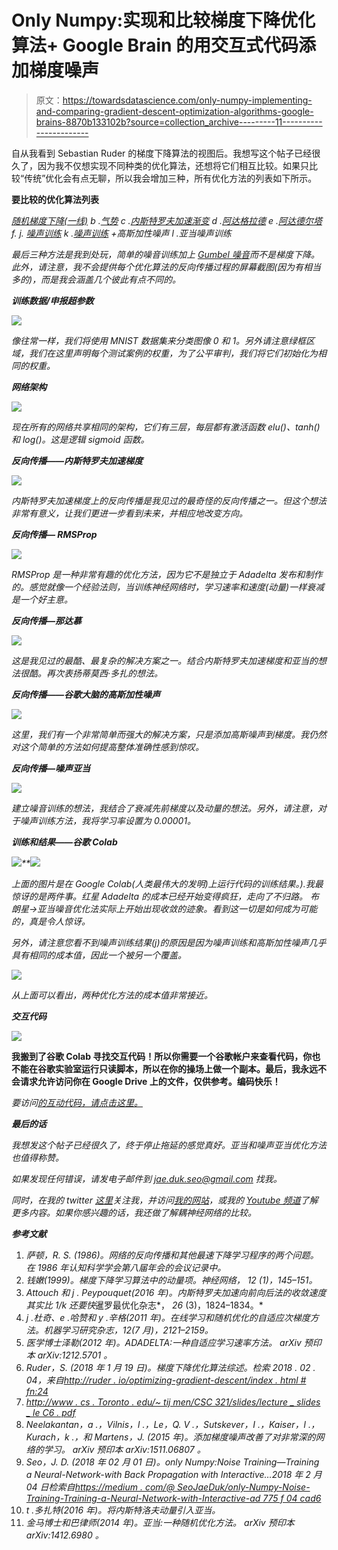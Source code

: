 # Only Numpy:实现和比较梯度下降优化算法+ Google Brain 的用交互式代码添加梯度噪声

> 原文：<https://towardsdatascience.com/only-numpy-implementing-and-comparing-gradient-descent-optimization-algorithms-google-brains-8870b133102b?source=collection_archive---------11----------------------->

自从我看到 Sebastian Ruder 的梯度下降算法的视图后。我想写这个帖子已经很久了，因为我不仅想实现不同种类的优化算法，还想将它们相互比较。如果只比较“传统”优化会有点无聊，所以我会增加三种，所有优化方法的列表如下所示。

**要比较的优化算法列表**

*[*随机梯度下降(一线)*](http://www.incompleteideas.net/papers/sutton-86.pdf) *b .*[*气势*](https://www.sciencedirect.com/science/article/pii/S0893608098001166?via%3Dihub) *c .*[*内斯特罗夫加速渐变*](https://arxiv.org/pdf/1510.08740.pdf) *d .*[*阿达格拉德*](http://jmlr.org/papers/v12/duchi11a.html) *e .*[*阿达德尔塔*](https://arxiv.org/abs/1212.5701) *f.*
j. [*噪声训练*](https://medium.com/@SeoJaeDuk/only-numpy-noise-training-training-a-neural-network-without-back-propagation-with-interactive-ad775f04cad6) *k .*[*噪声训练*](https://medium.com/@SeoJaeDuk/only-numpy-noise-training-training-a-neural-network-without-back-propagation-with-interactive-ad775f04cad6) *+高斯加性噪声
l .亚当噪声训练**

*最后三种方法是我到处玩，简单的噪音训练加上 [Gumbel 噪音](https://en.wikipedia.org/wiki/Gumbel_distribution)而不是梯度下降。此外，请注意，我不会提供每个优化算法的反向传播过程的屏幕截图(因为有相当多的)，而是我会涵盖几个彼此有点不同的。*

***训练数据/申报超参数***

*![](img/9e29eaa93c92746f4d9cfbf9a013df42.png)*

*像往常一样，我们将使用 MNIST 数据集来分类图像 0 和 1。另外请注意绿框区域，我们在这里声明每个测试案例的权重，为了公平审判，我们将它们初始化为相同的权重。*

***网络架构***

*![](img/e6af76cdeb3459fcd564d48931210147.png)*

*现在所有的网络共享相同的架构，它们有三层，每层都有激活函数 elu()、tanh()和 log()。这是逻辑 sigmoid 函数。*

***反向传播——内斯特罗夫加速梯度***

*![](img/d5373dc62bb6932eb30b4fd126c0086e.png)*

*内斯特罗夫加速梯度上的反向传播是我见过的最奇怪的反向传播之一。但这个想法非常有意义，让我们更进一步看到未来，并相应地改变方向。*

***反向传播— RMSProp***

*![](img/11acb0717aea25c16290379004b159b3.png)*

*RMSProp 是一种非常有趣的优化方法，因为它不是独立于 Adadelta 发布和制作的。感觉就像一个经验法则，当训练神经网络时，学习速率和速度(动量)一样衰减是一个好主意。*

***反向传播—那达慕***

*![](img/b00c875a3b05e068aced7a7399d6ee6f.png)*

*这是我见过的最酷、最复杂的解决方案之一。结合内斯特罗夫加速梯度和亚当的想法很酷。再次表扬蒂莫西·多扎的想法。*

***反向传播——谷歌大脑的高斯加性噪声***

*![](img/3d2d76f3b59c052852d4d7ca8a648d66.png)*

*这里，我们有一个非常简单而强大的解决方案，只是添加高斯噪声到梯度。我仍然对这个简单的方法如何提高整体准确性感到惊叹。*

***反向传播—噪声亚当***

*![](img/42a150030f780fe9867def1b34d18289.png)*

*建立噪音训练的想法，我结合了衰减先前梯度以及动量的想法。另外，请注意，对于噪声训练方法，我将学习率设置为 0.00001。*

***训练和结果——谷歌 Colab***

*![](img/c09f0df065297eb695453c9229be4543.png)**![](img/21d787092c95554f4af50448e76a6684.png)*

*上面的图片是在 Google Colab(人类最伟大的发明)上运行代码的训练结果。).我最惊讶的是两件事。红星 Adadelta 的成本已经开始变得疯狂，走向了不归路。
布朗星→亚当噪音优化法实际上开始出现收敛的迹象。看到这一切是如何成为可能的，真是令人惊讶。*

*另外，请注意您看不到噪声训练结果(j)的原因是因为噪声训练和高斯加性噪声几乎具有相同的成本值，因此一个被另一个覆盖。*

*![](img/f800f7b238abf028da83bf9708ad4791.png)*

*从上面可以看出，两种优化方法的成本值非常接近。*

***交互代码***

*![](img/21ada784aec4e4b7284f771c0415094b.png)*

**我搬到了谷歌 Colab 寻找交互代码！所以你需要一个谷歌帐户来查看代码，你也不能在谷歌实验室运行只读脚本，所以在你的操场上做一个副本。最后，我永远不会请求允许访问你在 Google Drive 上的文件，仅供参考。编码快乐！**

*要访问[的互动代码，请点击这里。](https://colab.research.google.com/notebook#fileId=1Xsv6KtSwG5wD9oErEZerd2DZao8wiC6h)*

***最后的话***

*我想发这个帖子已经很久了，终于停止拖延的感觉真好。亚当和噪声亚当优化方法也值得称赞。*

*如果发现任何错误，请发电子邮件到 jae.duk.seo@gmail.com 找我。*

*同时，在我的 twitter [这里](https://twitter.com/JaeDukSeo)关注我，并访问[我的网站](https://jaedukseo.me/)，或我的 [Youtube 频道](https://www.youtube.com/c/JaeDukSeo)了解更多内容。如果你感兴趣的话，我还做了解耦神经网络的比较。*

***参考文献***

1.  *萨顿，R. S. (1986)。网络的反向传播和其他最速下降学习程序的两个问题。在 1986 年认知科学学会第八届年会的会议记录中。*
2.  *钱嫩(1999)。梯度下降学习算法中的动量项。*神经网络*， *12* (1)，145–151。*
3.  *Attouch 和 j . Peypouquet(2016 年)。内斯特罗夫加速向前向后法的收敛速度其实比 1/k 还要快*暹罗最优化杂志*， *26* (3)，1824–1834。*
4.  *j .杜奇、e .哈赞和 y .辛格(2011 年)。在线学习和随机优化的自适应次梯度方法。*机器学习研究杂志*，*12*(7 月)，2121–2159。*
5.  *医学博士泽勒(2012 年)。ADADELTA:一种自适应学习速率方法。 *arXiv 预印本 arXiv:1212.5701* 。*
6.  *Ruder，S. (2018 年 1 月 19 日)。梯度下降优化算法综述。检索 2018 . 02 . 04，来自[http://ruder . io/optimizing-gradient-descent/index . html # fn:24](http://ruder.io/optimizing-gradient-descent/index.html#fn:24)*
7.  *[http://www . cs . Toronto . edu/~ tij men/CSC 321/slides/lecture _ slides _ le C6 . pdf](http://www.cs.toronto.edu/~tijmen/csc321/slides/lecture_slides_lec6.pdf)*
8.  *Neelakantan，a .，Vilnis，l .，Le，Q. V .，Sutskever，I .，Kaiser，l .，Kurach，k .，和 Martens，J. (2015 年)。添加梯度噪声改善了对非常深的网络的学习。 *arXiv 预印本 arXiv:1511.06807* 。*
9.  *Seo，J. D. (2018 年 02 月 01 日)。only Numpy:Noise Training—Training a Neural-Network-with Back Propagation with Interactive…2018 年 2 月 04 日检索自[https://medium . com/@ SeoJaeDuk/only-Numpy-Noise-Training-Training-a-Neural-Network-with-Interactive-ad 775 f 04 cad6](https://medium.com/@SeoJaeDuk/only-numpy-noise-training-training-a-neural-network-without-back-propagation-with-interactive-ad775f04cad6)*
10.  *t .多扎特(2016 年)。将内斯特洛夫动量引入亚当。*
11.  *金马博士和巴律师(2014 年)。亚当:一种随机优化方法。 *arXiv 预印本 arXiv:1412.6980* 。*